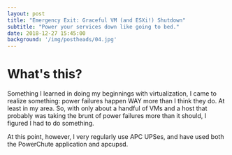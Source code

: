 ```yaml
---
layout: post
title: "Emergency Exit: Graceful VM (and ESXi!) Shutdown"
subtitle: "Power your services down like going to bed."
date: 2018-12-27 15:45:00
background: '/img/postheads/04.jpg'
---
```


# What's this?

Something I learned in doing my beginnings with virtualization, I came to realize something: power failures happen WAY more than I think they do. At least in my area. So, with only about a handful of VMs and a host that probably was taking the brunt of power failures more than it should, I figured I had to do something.

At this point, however, I very regularly use APC UPSes, and have used both the PowerChute application and apcupsd. 